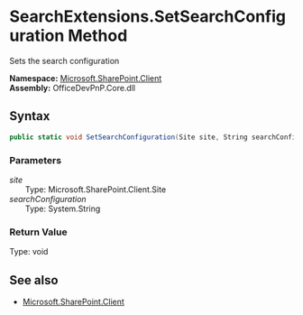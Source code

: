 # SearchExtensions.SetSearchConfiguration Method  
Sets the search configuration  

**Namespace:** [Microsoft.SharePoint.Client](Microsoft.SharePoint.Client.md)  
**Assembly:** OfficeDevPnP.Core.dll  
## Syntax
```C#
public static void SetSearchConfiguration(Site site, String searchConfiguration)
```
### Parameters
*site*  
&emsp;&emsp;Type: Microsoft.SharePoint.Client.Site  
*searchConfiguration*  
&emsp;&emsp;Type: System.String  
### Return Value
Type: void  

## See also
- [Microsoft.SharePoint.Client](Microsoft.SharePoint.Client.md)
